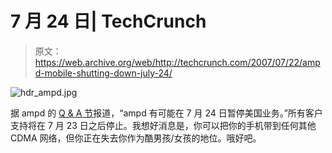 # 7 月 24 日| TechCrunch

> 原文：<https://web.archive.org/web/http://techcrunch.com/2007/07/22/ampd-mobile-shutting-down-july-24/>

![hdr_ampd.jpg](img/c775e0ed4f5348da9ff674eac24a8fb0.png)

据 ampd 的 [Q & A 节](https://web.archive.org/web/20150522063609/http://promotions.ampd.com/q_and_a/)报道，“ampd 有可能在 7 月 24 日暂停美国业务。”所有客户支持将在 7 月 23 日之后停止。我想好消息是，你可以把你的手机带到任何其他 CDMA 网络，但你正在失去你作为酷男孩/女孩的地位。哦好吧。